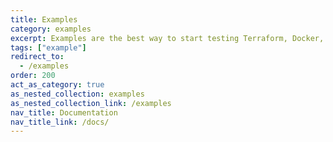```yaml
---
title: Examples
category: examples
excerpt: Examples are the best way to start testing Terraform, Docker, Packer, Kubernetes, AWS, GCP, and more with Terratest.
tags: ["example"]
redirect_to:
  - /examples
order: 200
act_as_category: true
as_nested_collection: examples
as_nested_collection_link: /examples
nav_title: Documentation
nav_title_link: /docs/
---
```

